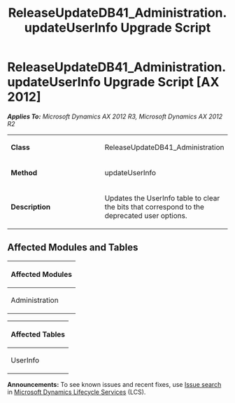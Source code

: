 ﻿---
title: ReleaseUpdateDB41_Administration.updateUserInfo Upgrade Script
TOCTitle: ReleaseUpdateDB41_Administration.updateUserInfo Upgrade Script
ms:assetid: 0cbff3c2-8161-c29f-444a-9b564b23b1a4
ms:mtpsurl: https://msdn.microsoft.com/en-us/library/JJ735689(v=AX.60)
ms:contentKeyID: 49706596
ms.date: 05/18/2015
mtps_version: v=AX.60
---

# ReleaseUpdateDB41\_Administration.updateUserInfo Upgrade Script [AX 2012]


_**Applies To:** Microsoft Dynamics AX 2012 R3, Microsoft Dynamics AX 2012 R2_

<table>
<colgroup>
<col style="width: 50%" />
<col style="width: 50%" />
</colgroup>
<tbody>
<tr class="odd">
<td><p><strong>Class</strong></p></td>
<td><p>ReleaseUpdateDB41_Administration</p></td>
</tr>
<tr class="even">
<td><p><strong>Method</strong></p></td>
<td><p>updateUserInfo</p></td>
</tr>
<tr class="odd">
<td><p><strong>Description</strong></p></td>
<td><p>Updates the UserInfo table to clear the bits that correspond to the deprecated user options.</p></td>
</tr>
</tbody>
</table>


## Affected Modules and Tables

<table>
<colgroup>
<col style="width: 100%" />
</colgroup>
<thead>
<tr class="header">
<th><p>Affected Modules</p></th>
</tr>
</thead>
<tbody>
<tr class="odd">
<td><p>Administration</p></td>
</tr>
</tbody>
</table>


<table>
<colgroup>
<col style="width: 100%" />
</colgroup>
<thead>
<tr class="header">
<th><p>Affected Tables</p></th>
</tr>
</thead>
<tbody>
<tr class="odd">
<td><p>UserInfo</p></td>
</tr>
</tbody>
</table>

  
**Announcements:** To see known issues and recent fixes, use [Issue search](http://go.microsoft.com/fwlink/?linkid=389258) in [Microsoft Dynamics Lifecycle Services](http://go.microsoft.com/fwlink/?linkid=306505) (LCS).

